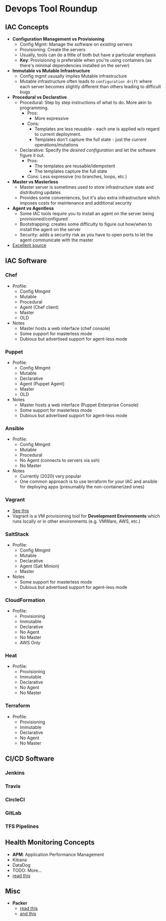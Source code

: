 Devops Tool Roundup
===============

## IAC Concepts
- **Configuration Management vs Provisioning**
  - Config Mgmt: Manage the software on *existing* servers
  - Provisioning: Create the servers
  - Usually, tools can do a little of both but have a particular emphasis
  - **Key**: Provisioning is preferable when you're using containers (as there's minimal dependencies installed on the server)
- **Immutable vs Mutable Infrastructure**
  - Config mgmt ususally implies Mutable infrastructure 
  - Mutable infrastructure often leads to `configuration drift` where each server becomes slightly different than others leading to difficult bugs
- **Procedural vs Declarative**
  - Procedural: Step by step instructions of what to do.  More akin to programming.
    - Pros:
      - More expressive
    - Cons:
      - Templates are less reusable - each one is applied w/o regard to current deployment.
      - Templates don't capture the full state - just the current operations/mutations
  - Declarative: Specify the *desired configuration* and let the software figure it out.
    - Pros: 
      - The templates are reusable/idempotent
      - The templates capture the full state
    - Cons: Less expressive (no branches, loops, etc.)
- **Master vs Masterless**
  - Master server is sometimes used to store infrastructure state and distributing updates
  - Provides some conveniences, but it's also extra infrastructure which imposes costs for maintenance and additional security
- **Agent vs Agentless**
  - Some IAC tools require you to install an agent on the server being provisioned/configured
  - Bootstrapping: creates some difficulty to figure out how/when to install the agent on the server
  - Security: adds a security risk as you have to open ports to let the agent communicate with the master
- [Excellent source](https://blog.gruntwork.io/why-we-use-terraform-and-not-chef-puppet-ansible-saltstack-or-cloudformation-7989dad2865c)

## IAC Software

### Chef
- Profile:
  - Config Mmgmt
  - Mutable
  - Procedural
  - Agent (Chef client)
  - Master
  - OLD
- Notes
  - Master hosts a web interface (chef console)
  - Some support for masterless mode
  - Dubious but advertised support for agent-less mode

### Puppet
- Profile:
  - Config Mmgmt
  - Mutable
  - Declarative
  - Agent (Puppet Agent)
  - Master
  - OLD
- Notes
  - Master hosts a web interface (Puppet Enterprise Console)
  - Some support for masterless mode
  - Dubious but advertised support for agent-less mode
### Ansible
- Profile:
  - Config Mmgmt
  - Mutable
  - Procedural
  - No Agent (connects to servers via ssh)
  - No Master
- Notes
  - Currently (2020) very popular
  - One common approach is to use terraform for your IAC and ansible for deploying apps (presumably the non-containerized ones)

### Vagrant
- [See this](https://www.vagrantup.com/intro/index.html)
- Vagrant is a VM provisioning tool for **Development Environments** which runs locally or in other environments (e.g. VMWare, AWS, etc.)

### SaltStack
- Profile:
  - Config Mmgmt
  - Mutable
  - Declarative
  - Agent (Salt Minion)
  - Master
- Notes  
  - Some support for masterless mode
  - Dubious but advertised support for agent-less mode

### CloudFormation
- Profile:
  - Provisioning
  - Immutable
  - Declarative
  - No Agent
  - No Master
  - AWS Only

### Heat
- Profile:
  - Provisioning
  - Immutable
  - Declarative
  - No Agent
  - No Master

### Terraform
- Profile:
  - Provisioning
  - Immutable
  - Declarative
  - No Agent
  - No Master

## CI/CD Software

### Jenkins
### Travis
### CircleCI
### GitLab
### TFS Pipelines

## Health Monitoring Concepts
- **APM**: Application Performance Management
- Kibana
- DataDog
- TODO: More...
- [read this](https://indexoutofrange.com/Choosing-centralized-logging-and-monitoring-system/)

## Misc
- **Packer**
  - [read this](https://alex.dzyoba.com/blog/packer-for-docker/)
  - [and this](https://packer.io/intro/getting-started/install.html)







